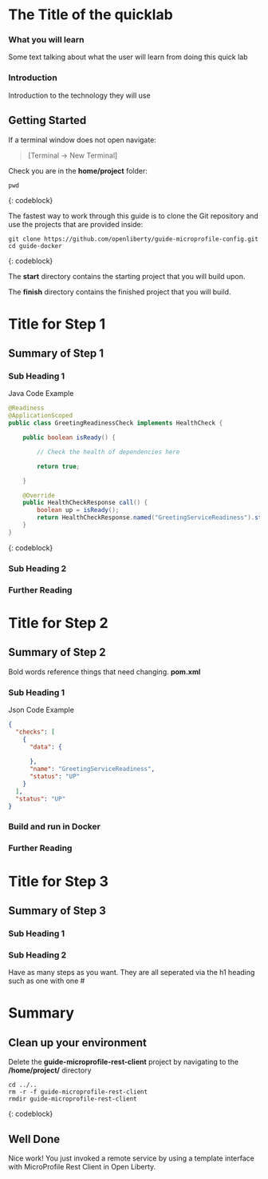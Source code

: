 # The Title of the quicklab

### What you will learn

Some text talking about what the user will learn from doing this quick lab

### Introduction

Introduction to the technology they will use

## Getting Started

If a terminal window does not open navigate:

>[Terminal -> New Terminal]

Check you are in the **home/project** folder:

```
pwd
```
{: codeblock}

The fastest way to work through this guide is to clone the Git repository and use the projects that are provided inside:

```
git clone https://github.com/openliberty/guide-microprofile-config.git
cd guide-docker
```
{: codeblock}

The **start** directory contains the starting project that you will build upon. 

The **finish** directory contains the finished project that you will build. 

# Title for Step 1

## Summary of Step 1

### Sub Heading 1

Java Code Example
```Java
@Readiness
@ApplicationScoped
public class GreetingReadinessCheck implements HealthCheck {

    public boolean isReady() {

        // Check the health of dependencies here

        return true;

    }

    @Override
    public HealthCheckResponse call() {
        boolean up = isReady();
        return HealthCheckResponse.named("GreetingServiceReadiness").state(up).build();
    }
}
```
{: codeblock}

### Sub Heading 2

### Further Reading


# Title for Step 2

## Summary of Step 2

Bold words reference things that need changing.
**pom.xml**

### Sub Heading 1
Json Code Example
```JSON
{
  "checks": [
    {
      "data": {
        
      },
      "name": "GreetingServiceReadiness",
      "status": "UP"
    }
  ],
  "status": "UP"
}
```

### Build and run in Docker

### Further Reading


# Title for Step 3

## Summary of Step 3

### Sub Heading 1

### Sub Heading 2
Have as many steps as you want. They are all seperated via the h1 heading such as one with one #

# Summary

## Clean up your environment

Delete the **guide-microprofile-rest-client** project by navigating to the **/home/project/** directory

```
cd ../..
rm -r -f guide-microprofile-rest-client
rmdir guide-microprofile-rest-client
```
{: codeblock}

## Well Done

Nice work! You just invoked a remote service by using a template interface with MicroProfile Rest Client in Open Liberty.
